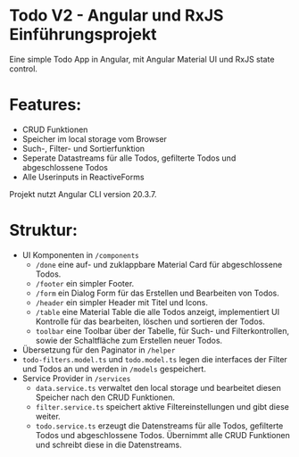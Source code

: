 # Todo V2 - Angular und RxJS Einführungsprojekt

Eine simple Todo App in Angular, mit Angular Material UI und RxJS state control.

# Features:
- CRUD Funktionen
- Speicher im local storage vom Browser
- Such-, Filter- und Sortierfunktion
- Seperate Datastreams für alle Todos, gefilterte Todos und abgeschlossene Todos
- Alle Userinputs in ReactiveForms

Projekt nutzt Angular CLI version 20.3.7.

# Struktur:
- UI Komponenten in `/components`
    - `/done` eine auf- und zuklappbare Material Card für abgeschlossene Todos.
    - `/footer` ein simpler Footer.
    - `/form` ein Dialog Form für das Erstellen und Bearbeiten von Todos.
    - `/header` ein simpler Header mit Titel und Icons.
    - `/table` eine Material Table die alle Todos anzeigt, implementiert UI Kontrolle für das bearbeiten, löschen und sortieren der Todos.
    - `toolbar` eine Toolbar über der Tabelle, für Such- und Filterkontrollen, sowie der Schaltfläche zum Erstellen neuer Todos.
- Übersetzung für den Paginator in `/helper`
- `todo-filters.model.ts` und `todo.model.ts` legen die interfaces der Filter und Todos an und werden in `/models` gespeichert.
- Service Provider in `/services`
    - `data.service.ts` verwaltet den local storage und bearbeitet diesen Speicher nach den CRUD Funktionen.
    - `filter.service.ts` speichert aktive Filtereinstellungen und gibt diese weiter.
    - `todo.service.ts` erzeugt die Datenstreams für alle Todos, gefilterte Todos und abgeschlossene Todos. Übernimmt alle CRUD Funktionen und schreibt diese in die Datenstreams.